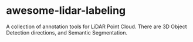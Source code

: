 # awesome-lidar-labeling
A collection of annotation tools for LiDAR Point Cloud. There are 3D Object Detection directions, and Semantic Segmentation.
